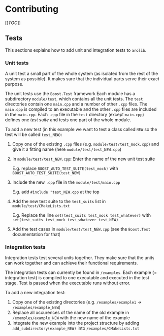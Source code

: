 # Contributing

[[_TOC_]]

## Tests
This sections explains how to add unit and integration tests to `arolib`.

### Unit tests
A unit test a small part of the whole system (as isolated from the rest of the system as possible).
It makes sure that the individual parts serve their exact purpose.

The unit tests use the `Boost.Test` framework
Each module has a subdirectory `module/test`, which contains all the unit tests.
The `test` directories contain one `main.cpp` and a number of other `.cpp` files.
The `main.cpp` is compiled to an executable and the other `.cpp` files are included in the `main.cpp`.
Each `.cpp` file in the `test` directory (except `main.cpp`) defines one *test suite* and tests one part of the whole module.

To add a new test (in this example we want to test a class called `NEW` so the test will be called `test_NEW`):

1. Copy one of the existing `.cpp` files (e.g. `module/test/test_mock.cpp`) and give it a fitting name (here `module/test/test_NEW.cpp`)

2. In `module/test/test_NEW.cpp`: Enter the name of the new unit test suite 

    E.g. replace `BOOST_AUTO_TEST_SUITE(test_mock)` with `BOOST_AUTO_TEST_SUITE(test_NEW)`

3. Include the new `.cpp` file in the `module/test/main.cpp`

    E.g. add `#include "test_NEW.cpp` at the top

4. Add the new test suite to the `test_suits` list in `module/test/CMakeLists.txt`
    
    E.g. Replace the line `set(test_suits test_mock test_whatever)` with `set(test_suits test_mock test_whatever test_NEW)`

5. Add the test cases in `module/test/test_NEW.cpp` (see the `Boost.Test` documentation for that)

### Integration tests
Integration tests test several units together.
They make sure that the units can work together and can achieve their functional requirements.

The integration tests can currently be found in `/examples`.
Each example (= integration test) is compiled to one executable and executed in the test stage.
Test is passed when the executable runs without error.

To add a new integration test:
1. Copy one of the existing directories (e.g. `/examples/example1` -> `/examples/example_NEW`)
2. Replace all occurences of the name of the old example in `/examples/example_NEW` with the new name of the example
3. Integrate the new example into the project structure by adding `add_subdirectory(example_NEW)` into `/examples/CMakeLists.txt`
